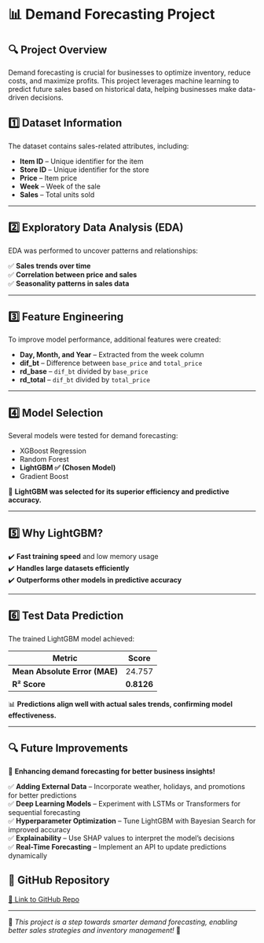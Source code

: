# 📊 Demand Forecasting Project  

## 🔍 Project Overview  
Demand forecasting is crucial for businesses to optimize inventory, reduce costs, and maximize profits. This project leverages machine learning to predict future sales based on historical data, helping businesses make data-driven decisions.  


## 1️⃣ Dataset Information  
The dataset contains sales-related attributes, including:  

- **Item ID** – Unique identifier for the item  
- **Store ID** – Unique identifier for the store  
- **Price** – Item price  
- **Week** – Week of the sale  
- **Sales** – Total units sold  

---

## 2️⃣ Exploratory Data Analysis (EDA)  
EDA was performed to uncover patterns and relationships:  

✅ **Sales trends over time**  
✅ **Correlation between price and sales**  
✅ **Seasonality patterns in sales data**  

---

## 3️⃣ Feature Engineering  
To improve model performance, additional features were created:  

- **Day, Month, and Year** – Extracted from the week column  
- **dif_bt** – Difference between `base_price` and `total_price`  
- **rd_base** – `dif_bt` divided by `base_price`  
- **rd_total** – `dif_bt` divided by `total_price`  

---

## 4️⃣ Model Selection  
Several models were tested for demand forecasting:  

- XGBoost Regression  
- Random Forest  
- **LightGBM ✅ (Chosen Model)**  
- Gradient Boost  

🔹 **LightGBM was selected for its superior efficiency and predictive accuracy.**  

---

## 5️⃣ Why LightGBM?  
✔️ **Fast training speed** and low memory usage  
✔️ **Handles large datasets efficiently**  
✔️ **Outperforms other models in predictive accuracy**  

---

## 6️⃣ Test Data Prediction  
The trained LightGBM model achieved:  

| **Metric**                 | **Score**  |  
|---------------------------|-----------|  
| **Mean Absolute Error (MAE)**  | 24.757    |  
| **R² Score**               | **0.8126**  |  

📊 **Predictions align well with actual sales trends, confirming model effectiveness.**  

---

## 🔍 Future Improvements  
🚀 **Enhancing demand forecasting for better business insights!**  

✅ **Adding External Data** – Incorporate weather, holidays, and promotions for better predictions  
✅ **Deep Learning Models** – Experiment with LSTMs or Transformers for sequential forecasting  
✅ **Hyperparameter Optimization** – Tune LightGBM with Bayesian Search for improved accuracy  
✅ **Explainability** – Use SHAP values to interpret the model’s decisions  
✅ **Real-Time Forecasting** – Implement an API to update predictions dynamically  

## 📂 GitHub Repository  
[🔗 Link to GitHub Repo](https://github.com/tarkptel/Demand-Forecasting)

---

📢 *This project is a step towards smarter demand forecasting, enabling better sales strategies and inventory management!* 🚀  

